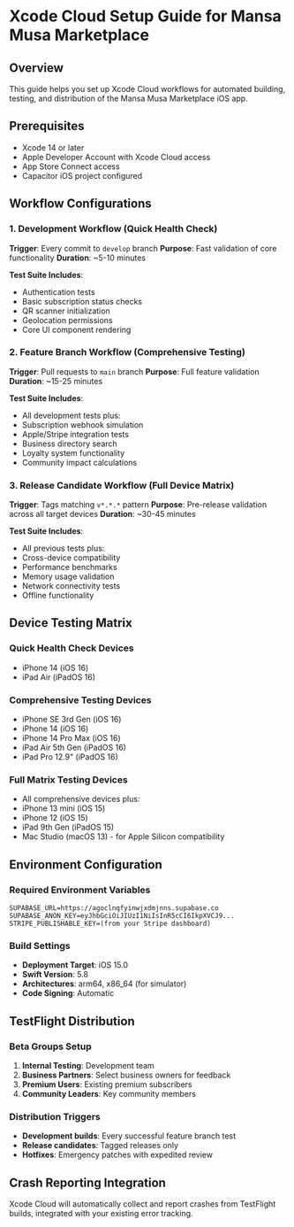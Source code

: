 
# Xcode Cloud Setup Guide for Mansa Musa Marketplace

## Overview
This guide helps you set up Xcode Cloud workflows for automated building, testing, and distribution of the Mansa Musa Marketplace iOS app.

## Prerequisites
- Xcode 14 or later
- Apple Developer Account with Xcode Cloud access
- App Store Connect access
- Capacitor iOS project configured

## Workflow Configurations

### 1. Development Workflow (Quick Health Check)
**Trigger**: Every commit to `develop` branch
**Purpose**: Fast validation of core functionality
**Duration**: ~5-10 minutes

**Test Suite Includes**:
- Authentication tests
- Basic subscription status checks
- QR scanner initialization
- Geolocation permissions
- Core UI component rendering

### 2. Feature Branch Workflow (Comprehensive Testing)
**Trigger**: Pull requests to `main` branch
**Purpose**: Full feature validation
**Duration**: ~15-25 minutes

**Test Suite Includes**:
- All development tests plus:
- Subscription webhook simulation
- Apple/Stripe integration tests
- Business directory search
- Loyalty system functionality
- Community impact calculations

### 3. Release Candidate Workflow (Full Device Matrix)
**Trigger**: Tags matching `v*.*.*` pattern
**Purpose**: Pre-release validation across all target devices
**Duration**: ~30-45 minutes

**Test Suite Includes**:
- All previous tests plus:
- Cross-device compatibility
- Performance benchmarks
- Memory usage validation
- Network connectivity tests
- Offline functionality

## Device Testing Matrix

### Quick Health Check Devices
- iPhone 14 (iOS 16)
- iPad Air (iPadOS 16)

### Comprehensive Testing Devices
- iPhone SE 3rd Gen (iOS 16)
- iPhone 14 (iOS 16)
- iPhone 14 Pro Max (iOS 16)
- iPad Air 5th Gen (iPadOS 16)
- iPad Pro 12.9" (iPadOS 16)

### Full Matrix Testing Devices
- All comprehensive devices plus:
- iPhone 13 mini (iOS 15)
- iPhone 12 (iOS 15)
- iPad 9th Gen (iPadOS 15)
- Mac Studio (macOS 13) - for Apple Silicon compatibility

## Environment Configuration

### Required Environment Variables
```
SUPABASE_URL=https://agoclnqfyinwjxdmjnns.supabase.co
SUPABASE_ANON_KEY=eyJhbGciOiJIUzI1NiIsInR5cCI6IkpXVCJ9...
STRIPE_PUBLISHABLE_KEY=(from your Stripe dashboard)
```

### Build Settings
- **Deployment Target**: iOS 15.0
- **Swift Version**: 5.8
- **Architectures**: arm64, x86_64 (for simulator)
- **Code Signing**: Automatic

## TestFlight Distribution

### Beta Groups Setup
1. **Internal Testing**: Development team
2. **Business Partners**: Select business owners for feedback
3. **Premium Users**: Existing premium subscribers
4. **Community Leaders**: Key community members

### Distribution Triggers
- **Development builds**: Every successful feature branch test
- **Release candidates**: Tagged releases only
- **Hotfixes**: Emergency patches with expedited review

## Crash Reporting Integration
Xcode Cloud will automatically collect and report crashes from TestFlight builds, integrated with your existing error tracking.
